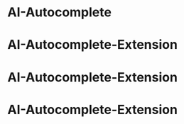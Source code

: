 # AI-Autocomplete
# AI-Autocomplete-Extension
# AI-Autocomplete-Extension
# AI-Autocomplete-Extension
